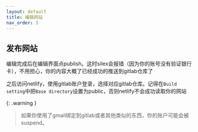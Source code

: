```yaml
---
layout: default
title: 编辑网站
nav_order: 3
---
```



## 发布网站

编辑完成后在编辑界面点publish。这时silex会报错（因为你的账号没有验证银行卡），不用担心，你的内容大概了已经成功的推送到gitlab仓库了

之后访问netlify，使用gitlab账户登录，选择对应gitlab仓库。记得在`Build setting`中把`Base directory`设置为public，否则netlify不会成功读取你的网站

{: .warning }
>如果你使用了gmail绑定到gitlab或者其他类似的东西，你的账户可能会被suspend。